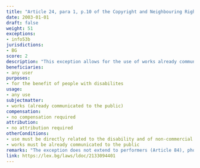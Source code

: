 ```yaml
---
title: "Article 24, para 1, p.10 of the Copyright and Neighbouring Rights Law (Член 24, ал.1, т.10 от Закона за авторското право и сродните му права)"
date: 2003-01-01 
draft: false
weight: 51
exceptions:
- info53b
jurisdictions:
- BG
score: 2
description: "This exception allows for the use of works already communicated to the public, for the benefit of people with disabilites, which use is directly related to the disability and is of non-commercial nature." 
beneficiaries:
- any user
purposes: 
- for the benefit of people with disabilites 
usage:
- any use
subjectmatter:
- works (already communicated to the public)
compensation:
- no compensation required
attribution: 
- no attribution required
otherConditions: 
- use must be directly related to the disability and of non-commercial nature
- works must be already communicated to the public
remarks: "The exception does not extend to performers (Article 84), phonogram producers (Art. 90), film producers (Art. 90v), and broadcasting organisations (Art. 93). The provision was modified in 2018 to exclude from this general clause the special regime for visualy impaired people under Section II. ‘Special provisions for persons with disabilities not allowing reading of printed materials’ of Chapter 5 (‘Free Use’), Articles 26a to 26e of the Copyright and Neighbouring Rights Law (implementing the Marakesh Directive.)"
link: https://lex.bg/laws/ldoc/2133094401
---
```

